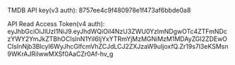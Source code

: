 TMDB API key(v3 auth):
8757ee4c9f480978e1f473af6bbde0a8

API Read Access Token(v4 auth):
eyJhbGciOiJIUzI1NiJ9.eyJhdWQiOiI4NzU3ZWU0YzlmNDgwOTc4ZTFmNDczYWY2YmJkZTBhOCIsInN1YiI6IjYxYTRmYjMzMGNiMzM1MDAyZGI2ZDEwOCIsInNjb3BlcyI6WyJhcGlfcmVhZCJdLCJ2ZXJzaW9uIjoxfQ.Zr19s7l3eKSMsn9WKrAJRiIwwMXSf0AaCZr0Af-hv_g
